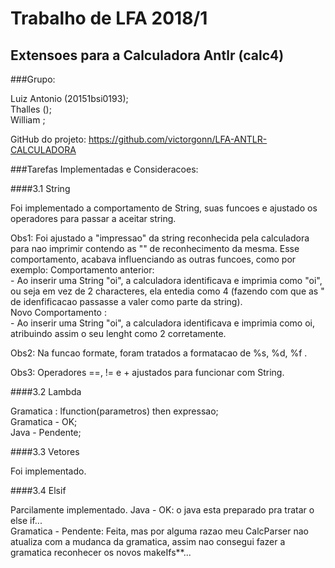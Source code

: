 # Trabalho de LFA 2018/1

## Extensoes para a Calculadora Antlr (calc4)

###Grupo:
<p>
 Luiz Antonio (20151bsi0193);<br />
 Thalles ();<br />
 William ;<br />
 
 GitHub do projeto: https://github.com/victorgonn/LFA-ANTLR-CALCULADORA
</p>

###Tarefas Implementadas e Consideracoes:

####3.1 String
<p>
Foi implementado a comportamento de String, suas funcoes e ajustado os operadores para passar a aceitar string.

Obs1: Foi ajustado a "impressao" da string reconhecida pela calculadora para nao imprimir contendo as "" de reconhecimento da mesma. Esse comportamento, acabava influenciando as outras funcoes, como por exemplo:
Comportamento anterior:<br />
    - Ao inserir uma String "oi", a calculadora identificava e imprimia como "oi", ou seja em vez de 2 characteres, ela entedia como 4 (fazendo com que as " de idenfificacao passasse a valer como parte da string).
<br />Novo Comportamento :<br />
     - Ao inserir uma String "oi", a calculadora identificava e imprimia como oi, atribuindo assim o seu lenght como 2 corretamente.
     
     
Obs2: Na funcao formate, foram tratados a formatacao de %s, %d, %f .    

Obs3: Operadores ==, != e + ajustados para funcionar com String.
</p>

####3.2 Lambda
<p>
Gramatica : lfunction(parametros) then expressao;<br />
Gramatica - OK;<br />
Java - Pendente;
</p>

####3.3 Vetores
<p>
Foi implementado.
</p>

####3.4 Elsif
<p>
Parcilamente implementado.
Java - OK: o java esta preparado pra tratar o else if...<br />
Gramatica - Pendente: Feita, mas por alguma razao meu CalcParser nao atualiza com a mudanca da gramatica, assim nao consegui fazer a gramatica reconhecer os novos makeIfs**...
</p>
